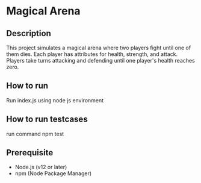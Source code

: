 # Magical Arena

## Description
This project simulates a magical arena where two players fight until one of them dies. Each player has attributes for health, strength, and attack. Players take turns attacking and defending until one player's health reaches zero.

## How to run
Run index.js using node js environment

## How to run testcases
run command npm test

## Prerequisite
- Node.js (v12 or later)
- npm (Node Package Manager)









